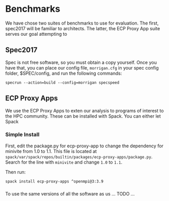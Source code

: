 # Benchmarks

We have chose two suites of benchmarks to use for evaluation. The first, spec2017 will be familiar to architects. The latter, the ECP Proxy App suite serves our goal attempting to 

## Spec2017

Spec is not free software, so you must obtain a copy yourself. Once you have that, you can place our config file, `morrigan.cfg` in your spec config folder, $SPEC/config, and run the following commands:

```
specrun --action=build --config=morrigan specspeed
```

## ECP Proxy Apps

We use the ECP Proxy Apps to exten our analysis to programs of interest to the HPC community. These can be installed with Spack. You can  either let Spack  

### Simple Install

First, edit the package.py for ecp-proxy-app to change the dependency for minivite from 1.0 to 1.1. This file is located at `spack/var/spack/repos/builtin/packages/ecp-proxy-apps/package.py`. Search for the line with `minivite` and change `1.0` to `1.1`. 

Then run:

```
spack install ecp-proxy-apps ^openmpi@3:3.9
```

### 

To use the same versions of all the software as us ... TODO ...
